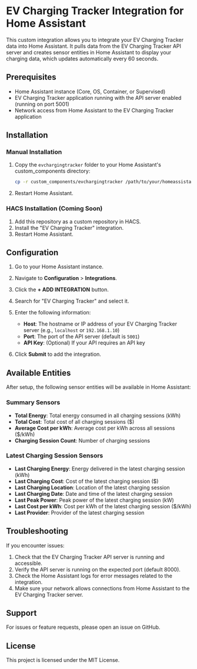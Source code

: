 # EV Charging Tracker Integration for Home Assistant

This custom integration allows you to integrate your EV Charging Tracker data into Home Assistant. It pulls data from the EV Charging Tracker API server and creates sensor entities in Home Assistant to display your charging data, which updates automatically every 60 seconds.

## Prerequisites

- Home Assistant instance (Core, OS, Container, or Supervised)
- EV Charging Tracker application running with the API server enabled (running on port 5001)
- Network access from Home Assistant to the EV Charging Tracker application

## Installation

### Manual Installation

1. Copy the `evchargingtracker` folder to your Home Assistant's custom_components directory:
   ```bash
   cp -r custom_components/evchargingtracker /path/to/your/homeassistant/custom_components/
   ```

2. Restart Home Assistant.

### HACS Installation (Coming Soon)

1. Add this repository as a custom repository in HACS.
2. Install the "EV Charging Tracker" integration.
3. Restart Home Assistant.

## Configuration

1. Go to your Home Assistant instance.
2. Navigate to **Configuration** > **Integrations**.
3. Click the **+ ADD INTEGRATION** button.
4. Search for "EV Charging Tracker" and select it.
5. Enter the following information:
   - **Host**: The hostname or IP address of your EV Charging Tracker server (e.g., `localhost` or `192.168.1.10`)
   - **Port**: The port of the API server (default is `5001`)
   - **API Key**: (Optional) If your API requires an API key

6. Click **Submit** to add the integration.

## Available Entities

After setup, the following sensor entities will be available in Home Assistant:

### Summary Sensors
- **Total Energy**: Total energy consumed in all charging sessions (kWh)
- **Total Cost**: Total cost of all charging sessions ($)
- **Average Cost per kWh**: Average cost per kWh across all sessions ($/kWh)
- **Charging Session Count**: Number of charging sessions

### Latest Charging Session Sensors
- **Last Charging Energy**: Energy delivered in the latest charging session (kWh)
- **Last Charging Cost**: Cost of the latest charging session ($)
- **Last Charging Location**: Location of the latest charging session
- **Last Charging Date**: Date and time of the latest charging session
- **Last Peak Power**: Peak power of the latest charging session (kW)
- **Last Cost per kWh**: Cost per kWh of the latest charging session ($/kWh)
- **Last Provider**: Provider of the latest charging session

## Troubleshooting

If you encounter issues:

1. Check that the EV Charging Tracker API server is running and accessible.
2. Verify the API server is running on the expected port (default 8000).
3. Check the Home Assistant logs for error messages related to the integration.
4. Make sure your network allows connections from Home Assistant to the EV Charging Tracker server.

## Support

For issues or feature requests, please open an issue on GitHub.

## License

This project is licensed under the MIT License.